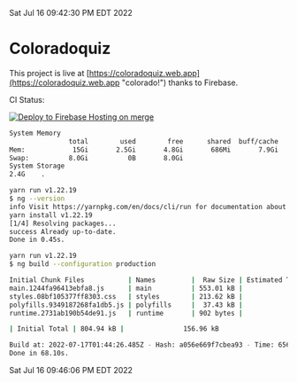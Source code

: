 Sat Jul 16 09:42:30 PM EDT 2022

# Coloradoquiz


This project is live at [https://coloradoquiz.web.app](https://coloradoquiz.web.app "colorado!") thanks to Firebase.

CI Status: 

[![Deploy to Firebase Hosting on merge](https://github.com/teamkushal/coloradoquiz/actions/workflows/firebase-hosting-merge.yml/badge.svg)](https://github.com/teamkushal/coloradoquiz/actions/workflows/firebase-hosting-merge.yml)

```bash
System Memory
               total        used        free      shared  buff/cache   available
Mem:            15Gi       2.5Gi       4.8Gi       686Mi       7.9Gi        11Gi
Swap:          8.0Gi          0B       8.0Gi
System Storage
2.4G	.
```
```bash
yarn run v1.22.19
$ ng --version
info Visit https://yarnpkg.com/en/docs/cli/run for documentation about this command.
yarn install v1.22.19
[1/4] Resolving packages...
success Already up-to-date.
Done in 0.45s.
```
```bash
yarn run v1.22.19
$ ng build --configuration production

Initial Chunk Files           | Names         |  Raw Size | Estimated Transfer Size
main.1244fa96413ebfa8.js      | main          | 553.01 kB |               131.87 kB
styles.08bf105377ff8303.css   | styles        | 213.62 kB |                12.63 kB
polyfills.9349187268fa1db5.js | polyfills     |  37.43 kB |                11.96 kB
runtime.2731ab190b54de91.js   | runtime       | 902 bytes |               517 bytes

| Initial Total | 804.94 kB |               156.96 kB

Build at: 2022-07-17T01:44:26.485Z - Hash: a056e669f7cbea93 - Time: 65620ms
Done in 68.10s.
```
Sat Jul 16 09:46:06 PM EDT 2022
